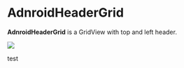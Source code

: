 # AdnroidHeaderGrid
**AdnroidHeaderGrid** is a GridView with top and left header.

![](device-2015-11-17-103626.png)

test
